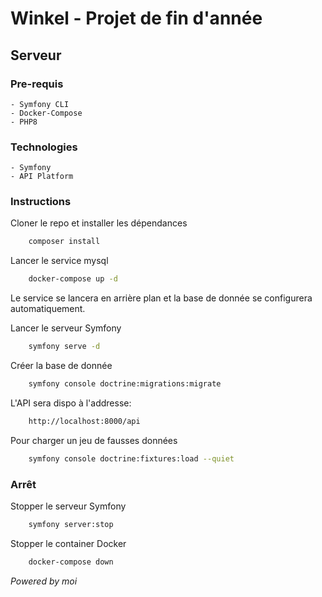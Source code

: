 # Winkel - Projet de fin d'année

## Serveur
### Pre-requis
    - Symfony CLI
    - Docker-Compose
    - PHP8

### Technologies
    - Symfony
    - API Platform

### Instructions
Cloner le repo et installer les dépendances 
```bash
    composer install
```
Lancer le service mysql
```bash
    docker-compose up -d
```
Le service se lancera en arrière plan et la base de donnée se configurera automatiquement.

Lancer le serveur Symfony
```bash
    symfony serve -d
```

Créer la base de donnée
```bash
    symfony console doctrine:migrations:migrate
```

L'API sera dispo à l'addresse:
```bash
    http://localhost:8000/api
```

Pour charger un jeu de fausses données
```bash
    symfony console doctrine:fixtures:load --quiet
```

### Arrêt 
Stopper le serveur Symfony
```bash
    symfony server:stop
```

Stopper le container Docker
```bash
    docker-compose down
```
*Powered by moi*
